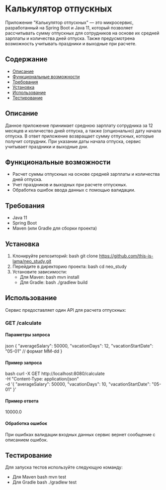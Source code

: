 # Калькулятор отпускных

Приложение "Калькулятор отпускных" — это микросервис, разработанный на Spring Boot и Java 11, который позволяет рассчитывать сумму отпускных для сотрудников на основе их средней зарплаты и количества дней отпуска. Также предусмотрена возможность учитывать праздники и выходные при расчете.

## Содержание

- [Описание](#описание)
- [Функциональные возможности](#функциональные-возможности)
- [Требования](#требования)
- [Установка](#установка)
- [Использование](#использование)
- [Тестирование](#тестирование)

## Описание

Данное приложение принимает среднюю зарплату сотрудника за 12 месяцев и количество дней отпуска, а также (опционально) дату начала отпуска. В ответ приложение возвращает сумму отпускных, которые получит сотрудник. При указании даты начала отпуска, сервис учитывает праздники и выходные дни.

## Функциональные возможности

- Расчет суммы отпускных на основе средней зарплаты и количества дней отпуска.
- Учет праздников и выходных при расчете отпускных.
- Обработка ошибок ввода данных с помощью валидации.

## Требования

- Java 11
- Spring Boot
- Maven (или Gradle для сборки проекта)

## Установка

1. Клонируйте репозиторий:
   bash git clone https://github.com/this-is-lama/neo_study.git
2. Перейдите в директорию проекта:
   bash cd neo_study
3. Установите зависимости:
   - Для Maven:
     bash mvn install
   - Для Gradle:
     bash ./gradlew build

## Использование

Сервис предоставляет один API для расчета отпускных:

### GET /calculate

#### Параметры запроса
json
{
  "averageSalary": 50000,
  "vacationDays": 12,
  "vacationStartDate": "05-01" // формат MM-dd
}

#### Пример запроса
bash
curl -X GET http://localhost:8080/calculate \
-H "Content-Type: application/json" \
-d '{
  "averageSalary": 50000,
  "vacationDays": 10,
  "vacationStartDate": "05-01"
}'

#### Пример ответа
10000.0

#### Обработка ошибок

При ошибках валидации входных данных сервис вернет сообщение с описанием ошибок.

## Тестирование

Для запуска тестов используйте следующую команду:
- Для Maven
  bash mvn test
- Для Gradle
  bash ./gradlew test
